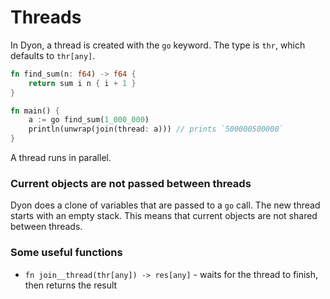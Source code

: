 # Threads

In Dyon, a thread is created with the `go` keyword.
The type is `thr`, which defaults to `thr[any]`.

```rust
fn find_sum(n: f64) -> f64 {
    return sum i n { i + 1 }
}

fn main() {
    a := go find_sum(1_000_000)
    println(unwrap(join(thread: a))) // prints `500000500000`
}
```

A thread runs in parallel.

### Current objects are not passed between threads

Dyon does a clone of variables that are passed to a `go` call.
The new thread starts with an empty stack.
This means that current objects are not shared between threads.

### Some useful functions

- `fn join__thread(thr[any]) -> res[any]` - waits for the thread to finish, then returns the result
